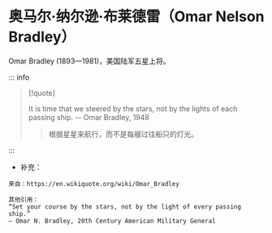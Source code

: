 # 奥马尔·纳尔逊·布莱德雷（Omar Nelson Bradley）

Omar Bradley (1893—1981)，美国陆军五星上将。

::: info

> [!quote]
>
> It is time that we steered by the stars, not by the lights of each passing ship.
> -- Omar Bradley, 1948
>
> > 根据星星来航行，而不是每艘过往船只的灯光。

:::

- 补充：

```
来自：https://en.wikiquote.org/wiki/Omar_Bradley

其他引用：
“Set your course by the stars, not by the light of every passing ship.”
— Omar N. Bradley, 20th Century American Military General
```
